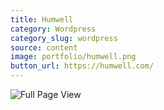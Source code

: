 ```yaml
---
title: Humwell
category: Wordpress
category_slug: wordpress
source: content
image: portfolio/humwell.png
button_url: https://humwell.com/
---
```


![Full Page View](portfolio/humwell-fullpage.png)
